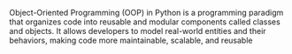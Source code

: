 Object-Oriented Programming (OOP) in Python is a programming paradigm that organizes code into reusable and modular components called classes and objects. It allows developers to model real-world entities and their behaviors, making code more maintainable, scalable, and reusable
